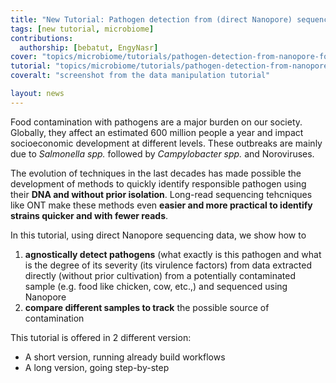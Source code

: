 ```yaml
---
title: "New Tutorial: Pathogen detection from (direct Nanopore) sequencing data using Galaxy - Foodborne Edition"
tags: [new tutorial, microbiome]
contributions:
  authorship: [bebatut, EngyNasr]
cover: "topics/microbiome/tutorials/pathogen-detection-from-nanopore-foodborne-data/images/FoodBorne-Workflow-updated.png"
tutorial: "topics/microbiome/tutorials/pathogen-detection-from-nanopore-foodborne-data/tutorial.html"
coveralt: "screenshot from the data manipulation tutorial"

layout: news
---
```


Food contamination with pathogens are a major burden on our society. Globally, they affect an estimated 600 million people a year and impact socioeconomic development at different levels. These outbreaks are mainly due to _Salmonella spp._ followed by _Campylobacter spp._ and Noroviruses.

The evolution of techniques in the last decades has made possible the development of methods to quickly identify responsible pathogen using their **DNA and without prior isolation**. Long-read sequencing tehcniques like ONT make these methods even **easier and more practical to identify strains quicker and with fewer reads**.

In this tutorial, using direct Nanopore sequencing data, we show how to
1. **agnostically detect pathogens** (what exactly is this pathogen and what is the degree of its severity (its virulence factors) from data extracted directly (without prior cultivation) from a potentially contaminated sample (e.g. food like chicken, cow, etc.,) and sequenced using Nanopore
2. **compare different samples to track** the possible source of contamination

This tutorial is offered in 2 different version:
- A short version, running already build workflows
- A long version, going step-by-step
